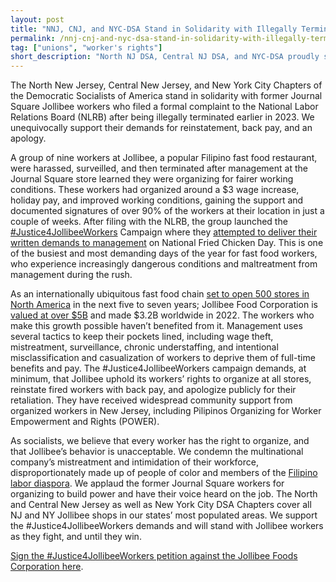```yaml
---
layout: post 
title: "NNJ, CNJ, and NYC-DSA Stand in Solidarity with Illegally Terminated Jollibee Workers"
permalink: /nnj-cnj-and-nyc-dsa-stand-in-solidarity-with-illegally-terminated-jollibee-workers/
tag: ["unions", "worker's rights"]
short_description: "North NJ DSA, Central NJ DSA, and NYC-DSA proudly support Jollibee workers after being terminated for filing a formal complaint with the NLRB."
---
```


The North New Jersey, Central New Jersey, and New York City Chapters of the Democratic Socialists of America stand in solidarity with former Journal Square Jollibee workers who filed a formal complaint to the National Labor Relations Board (NLRB) after being illegally terminated earlier in 2023. We unequivocally support their demands for reinstatement, back pay, and an apology.

A group of nine workers at Jollibee, a popular Filipino fast food restaurant, were harassed, surveilled, and then terminated after management at the Journal Square store learned they were organizing for fairer working conditions. These workers had organized around a $3 wage increase, holiday pay, and improved working conditions, gaining the support and documented signatures of over 90% of the workers at their location in just a couple of weeks. After filing with the NLRB, the group launched the [#Justice4JollibeeWorkers](https://www.justice4jollibeeworkers.com/) Campaign where they [attempted to deliver their written demands to management](https://www.justice4jollibeeworkers.com/blog/j4jwlaunchpr) on National Fried Chicken Day. This is one of the busiest and most demanding days of the year for fast food workers, who experience increasingly dangerous conditions and maltreatment from management during the rush. 

As an internationally ubiquitous fast food chain [set to open 500 stores in North America](https://www.philstar.com/business/2023/01/22/2239258/jollibee-sets-bigger-expansion-north-america) in the next five to seven years; Jollibee Food Corporation is [valued at over $5B](https://www.wsj.com/market-data/quotes/ph/xphs/jfc) and made $3.2B worldwide in 2022. The workers who make this growth possible haven’t benefited from it. Management uses several tactics to keep their pockets lined, including wage theft, mistreatment, surveillance, chronic understaffing, and intentional misclassification and casualization of workers to deprive them of full-time benefits and pay. The #Justice4JollibeeWorkers campaign demands, at minimum, that Jollibee uphold its workers’ rights to organize at all stores, reinstate fired workers with back pay, and apologize publicly for their retaliation. They have received widespread community support from organized workers in New Jersey, including Pilipinos Organizing for Worker Empowerment and Rights (POWER). 

As socialists, we believe that every worker has the right to organize, and that Jollibee’s behavior is unacceptable. We condemn the multinational company’s mistreatment and intimidation of their workforce, disproportionately made up of people of color and members of the [Filipino labor diaspora](https://www.cnn.com/interactive/2020/11/asia/hong-kong-filipino-helpers-dst/). We applaud the former Journal Square workers for organizing to build power and have their voice heard on the job. The North and Central New Jersey as well as New York City DSA Chapters cover all NJ and NY Jollibee shops in our states’ most populated areas. We support the #Justice4JollibeeWorkers demands and will stand with Jollibee workers as they fight, and until they win. 

[Sign the #Justice4JollibeeWorkers petition against the Jollibee Foods Corporation here](https://actionnetwork.org/petitions/hold-jollibee-accountable-for-labor-law-violations-and-support-workers-organizing-for-better-working-conditions/).